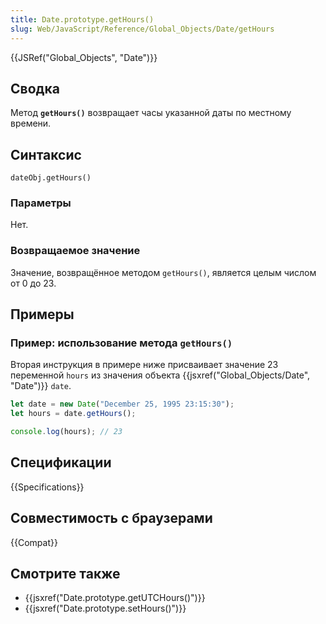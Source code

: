 ```yaml
---
title: Date.prototype.getHours()
slug: Web/JavaScript/Reference/Global_Objects/Date/getHours
---
```


{{JSRef("Global_Objects", "Date")}}

## Сводка

Метод **`getHours()`** возвращает часы указанной даты по местному времени.

## Синтаксис

```
dateObj.getHours()
```

### Параметры

Нет.

### Возвращаемое значение

Значение, возвращённое методом `getHours()`, является целым числом от 0 до 23.

## Примеры

### Пример: использование метода `getHours()`

Вторая инструкция в примере ниже присваивает значение 23 переменной `hours` из значения объекта {{jsxref("Global_Objects/Date", "Date")}} `date`.

```js
let date = new Date("December 25, 1995 23:15:30");
let hours = date.getHours();

console.log(hours); // 23
```

## Спецификации

{{Specifications}}

## Совместимость с браузерами

{{Compat}}

## Смотрите также

- {{jsxref("Date.prototype.getUTCHours()")}}
- {{jsxref("Date.prototype.setHours()")}}
